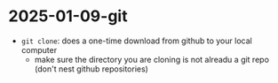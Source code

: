 # 2025-01-09-git

- `git clone`: does a one-time download from github to your local computer
    - make sure the directory you are cloning is not alreadu a git repo (don't nest github repositories)
    